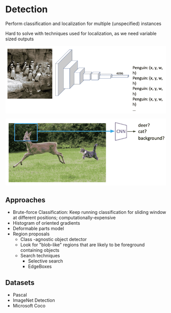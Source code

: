 # Detection

Perform classification and localization for multiple (unspecified) instances

Hard to solve with techniques used for localization, as we need variable sized outputs


![image-20230401231324425](./../assets/image-20230401231324425.png)

![image-20230401231355386](./../assets/image-20230401231355386.png)

## Approaches

- Brute-force Classification: Keep running classification for sliding window at different positions; computationally-expensive
- Histogram of oriented gradients
- Deformable parts model
- Region proposals
	- Class -agnostic object detector
	- Look for "blob-like" regions that are likely to be foreground containing objects
	- Search techniques
		- Selective search
		- EdgeBoxes
## Datasets
- Pascal
- ImageNet Detection
- Microsoft Coco